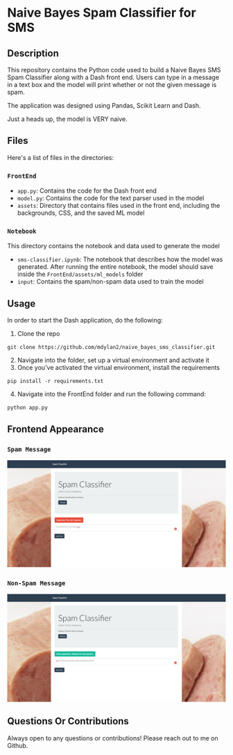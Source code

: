 # Naive Bayes Spam Classifier for SMS
## Description
This repository contains the Python code used to build a Naive Bayes SMS Spam Classifier along with a Dash front end. 
Users can type in a message in a text box and the model will print whether or not the given message is spam.

The application was designed using Pandas, Scikit Learn and Dash.

Just a heads up, the model is VERY naive.

## Files
Here's a list of files in the directories:
### `FrontEnd`
- `app.py`: Contains the code for the Dash front end
- `model.py`: Contains the code for the text parser used in the model
- `assets`: Directory that contains files used in the front end, including the backgrounds, CSS, and the saved ML model

### `Notebook`
This directory contains the notebook and data used to generate the model
- `sms-classifier.ipynb`: The notebook that describes how the model was generated. After running the entire notebook, the model should save inside the
`FrontEnd/assets/ml_models` folder
- `input`: Contains the spam/non-spam data used to train the model

## Usage
In order to start the Dash application, do the following:
1) Clone the repo
```
git clone https://github.com/mdylan2/naive_bayes_sms_classifier.git
```
2) Navigate into the folder, set up a virtual environment and activate it
3) Once you've activated the virtual environment, install the requirements
```
pip install -r requirements.txt
```
4) Navigate into the FrontEnd folder and run the following command:
```
python app.py
```

## Frontend Appearance
### `Spam Message`
![Spam](images/2.PNG)

### `Non-Spam Message`
![Non-Spam](images/3.PNG)


## Questions Or Contributions
Always open to any questions or contributions! Please reach out to me on Github.
